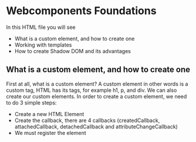 # Webcomponents Foundations
In this HTML file you will see
- What is a custom element, and how to create one
- Working with templates
- How to create Shadow DOM and its advantages

## What is a custom element, and how to create one
First at all, what is a custom element? A custom element in other words is a custom tag, HTML has its tags, for example h1, p, and div.
We can also create our custom elements.
In order to create a custom element, we need to do 3 simple steps:
- Create a new HTML Element
- Create the callback, there are 4 callbacks (createdCallback, attachedCallback, detachedCallback and attributeChangeCallback)
- We must register the element
